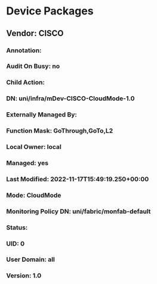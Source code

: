 
# Device Packages
## Vendor: CISCO
### Annotation: 
### Audit On Busy: no
### Child Action: 
### DN: uni/infra/mDev-CISCO-CloudMode-1.0
### Externally Managed By: 
### Function Mask: GoThrough,GoTo,L2
### Local Owner: local
### Managed: yes
### Last Modified: 2022-11-17T15:49:19.250+00:00
### Mode: CloudMode
### Monitoring Policy DN: uni/fabric/monfab-default
### Status: 
### UID: 0
### User Domain: all
### Version: 1.0
